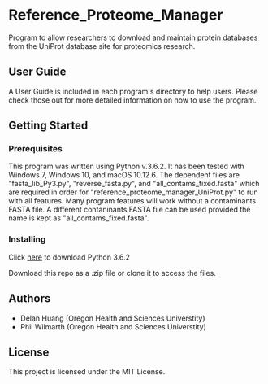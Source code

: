 # Reference_Proteome_Manager
Program to allow researchers to download and maintain protein databases from the UniProt database site for proteomics research.

## User Guide
A User Guide is included in each program's directory to help users. Please check those out for more detailed information on how to use the program.

## Getting Started
### Prerequisites
This program was written using Python v.3.6.2.
It has been tested with Windows 7, Windows 10, and macOS 10.12.6.
The dependent files are "fasta_lib_Py3.py", "reverse_fasta.py", and "all_contams_fixed.fasta" 
which are required in order for "reference_proteome_manager_UniProt.py" to run with all features.
Many program features will work without a contaminants FASTA file. A different contaninants
FASTA file can be used provided the name is kept as "all_contams_fixed.fasta".
### Installing
Click [here](https://www.python.org/downloads/release/python-362/) to download Python 3.6.2

Download this repo as a .zip file or clone it to access the files.

## Authors
- Delan Huang (Oregon Health and Sciences Universtity)
- Phil Wilmarth (Oregon Health and Sciences Universtity)

## License
This project is licensed under the MIT License.
